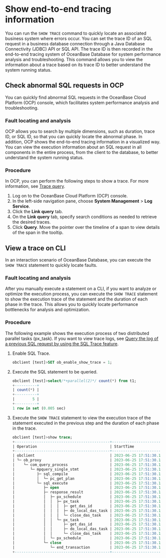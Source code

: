 # Show end-to-end tracing information

You can run the `SHOW TRACE` command to quickly locate an associated business system where errors occur. You can set the trace ID of an SQL request in a business database connection through a Java Database Connectivity (JDBC) API or SQL API. The trace ID is then recorded in the end-to-end tracing system of OceanBase Database for system performance analysis and troubleshooting. This command allows you to view the information about a trace based on its trace ID to better understand the system running status.

## Check abnormal SQL requests in OCP

You can quickly find abnormal SQL requests in the OceanBase Cloud Platform (OCP) console, which facilitates system performance analysis and troubleshooting.

### Fault locating and analysis

OCP allows you to search by multiple dimensions, such as duration, trace ID, or SQL ID, so that you can quickly locate the abnormal phase. In addition, OCP shows the end-to-end tracing information in a visualized way. You can view the execution information about an SQL request in all components in the entire process, from the client to the database, to better understand the system running status.

### Procedure

In OCP, you can perform the following steps to show a trace. For more information, see [Trace query](https://en.oceanbase.com/docs/enterprise-oceanbase-ocp-en-10000000000838895).

1. Log on to the OceanBase Cloud Platform (OCP) console.
2. In the left-side navigation pane, choose **System Management** > **Log Service**.
3. Click the **Link query** tab.
4. On the **Link query** tab, specify search conditions as needed to retrieve the desired traces.
5. Click **Query**. Move the pointer over the timeline of a span to view details of the span in the tooltip.

<!-- ![OCP GUI](https://obbusiness-private.oss-cn-shanghai.aliyuncs.com/doc/img/ocp/%E9%93%BE%E8%B7%AF%E8%AF%A6%E6%83%851.png) -->

## View a trace on CLI

In an interaction scenario of OceanBase Database, you can execute the `SHOW TRACE` statement to quickly locate faults.

### Fault locating and analysis

After you manually execute a statement on a CLI, if you want to analyze or optimize the execution process, you can execute the `SHOW TRACE` statement to show the execution trace of the statement and the duration of each phase in the trace. This allows you to quickly locate performance bottlenecks for analysis and optimization.

### Procedure

The following example shows the execution process of two distributed parallel tasks (px_task). If you want to view trace logs, see [Query the log of a previous SQL request by using the SQL Trace feature](https://en.oceanbase.com/docs/common-oceanbase-database-10000000000872658).

1. Enable SQL Trace.

   ```sql
   obclient [test]>SET ob_enable_show_trace = 1;
   ```

2. Execute the SQL statement to be queried.

   ```sql
   obclient [test]>select/*+parallel(2)*/ count(*) from t1;
   +----------+
   | count(*) |
   +----------+
   |        5 |
   +----------+
   1 row in set (0.005 sec)
   ```

3. Execute the `SHOW TRACE` statement to view the execution trace of the statement executed in the previous step and the duration of each phase in the trace.

   ```sql
   obclient [test]>show trace;
   +-------------------------------------------+----------------------------+------------+
   | Operation                                 | StartTime                  | ElapseTime |
   +-------------------------------------------+----------------------------+------------+
   | obclient                                  | 2023-06-25 17:51:30.143537 | 4.667 ms   |
   | └─ ob_proxy                               | 2023-06-25 17:51:30.143716 | 4.301 ms   |
   |    └─ com_query_process                   | 2023-06-25 17:51:30.145119 | 2.527 ms   |
   |       └─ mpquery_single_stmt              | 2023-06-25 17:51:30.145123 | 2.513 ms   |
   |          ├─ sql_compile                   | 2023-06-25 17:51:30.145133 | 0.107 ms   |
   |          │  └─ pc_get_plan                | 2023-06-25 17:51:30.145135 | 0.061 ms   |
   |          └─ sql_execute                   | 2023-06-25 17:51:30.145252 | 2.350 ms   |
   |             ├─ open                       | 2023-06-25 17:51:30.145252 | 0.073 ms   |
   |             ├─ response_result            | 2023-06-25 17:51:30.145339 | 2.186 ms   |
   |             │  ├─ px_schedule             | 2023-06-25 17:51:30.145342 | 1.245 ms   |
   |             │  │  ├─ px_task              | 2023-06-25 17:51:30.146391 | 1.113 ms   |
   |             │  │  │  ├─ get_das_id        | 2023-06-25 17:51:30.146979 | 0.001 ms   |
   |             │  │  │  ├─ do_local_das_task | 2023-06-25 17:51:30.147012 | 0.050 ms   |
   |             │  │  │  └─ close_das_task    | 2023-06-25 17:51:30.147237 | 0.014 ms   |
   |             │  │  └─ px_task              | 2023-06-25 17:51:30.146399 | 0.868 ms   |
   |             │  │     ├─ get_das_id        | 2023-06-25 17:51:30.147002 | 0.001 ms   |
   |             │  │     ├─ do_local_das_task | 2023-06-25 17:51:30.147036 | 0.041 ms   |
   |             │  │     └─ close_das_task    | 2023-06-25 17:51:30.147183 | 0.011 ms   |
   |             │  └─ px_schedule             | 2023-06-25 17:51:30.147437 | 0.001 ms   |
   |             └─ close                      | 2023-06-25 17:51:30.147536 | 0.049 ms   |
   |                └─ end_transaction         | 2023-06-25 17:51:30.147571 | 0.002 ms   |
   +-------------------------------------------+----------------------------+------------+
   ```
